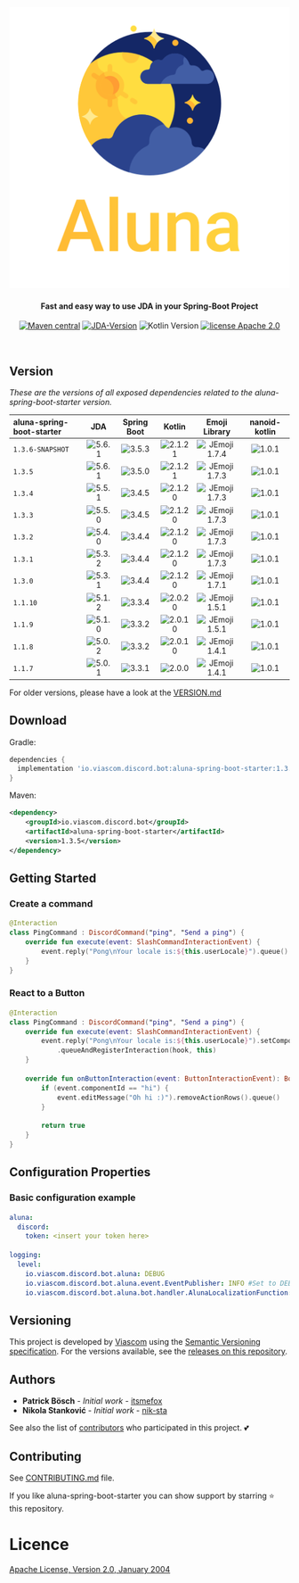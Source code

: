 <div align="center">
<img src="./logo.png"
         alt="Aluna Logo">
</div>

<h4 align="center">Fast and easy way to use JDA in your Spring-Boot Project</h4>

<p align="center">
  <a href="https://github.com/viascom/aluna-spring-boot-starter/releases"><img src="https://img.shields.io/maven-metadata/v.svg?label=maven-central&metadataUrl=https%3A%2F%2Frepo1.maven.org%2Fmaven2%2Fio%2Fviascom%2Fdiscord%2Fbot%2Faluna-spring-boot-starter%2Fmaven-metadata.xml"
         alt="Maven central"></a>
  <a href=""><img src="https://img.shields.io/badge/JDA--Version-5.6.1-blue.svg"
              alt="JDA-Version "></a>
  <img src="https://img.shields.io/badge/Kotlin-2.1.20-%238052ff?logo=kotlin"
         alt="Kotlin Version">
  <a href="http://www.apache.org/licenses/"><img src="https://img.shields.io/badge/license-Apache_2.0-blue.svg"
         alt="license Apache 2.0"></a>
</p>
<br>

## Version

*These are the versions of all exposed dependencies related to the aluna-spring-boot-starter version.*

| aluna-spring-boot-starter |                                    JDA                                     |                                Spring Boot                                 |                                    Kotlin                                    |                                      Emoji Library                                       |                               nanoid-kotlin                                |
|:--------------------------|:--------------------------------------------------------------------------:|:--------------------------------------------------------------------------:|:----------------------------------------------------------------------------:|:----------------------------------------------------------------------------------------:|:--------------------------------------------------------------------------:|
| `1.3.6-SNAPSHOT`          | <img src="https://img.shields.io/badge/5.6.1-brightgreen.svg" alt="5.6.1"> | <img src="https://img.shields.io/badge/3.5.3-brightgreen.svg" alt="3.5.3"> | <img src="https://img.shields.io/badge/2.1.21-brightgreen.svg" alt="2.1.21"> | <img src="https://img.shields.io/badge/JEmoji-1.7.4-brightgreen.svg" alt="JEmoji 1.7.4"> | <img src="https://img.shields.io/badge/1.0.1-brightgreen.svg" alt="1.0.1"> |
| `1.3.5`                   | <img src="https://img.shields.io/badge/5.6.1-brightgreen.svg" alt="5.6.1"> | <img src="https://img.shields.io/badge/3.5.0-brightgreen.svg" alt="3.5.0"> | <img src="https://img.shields.io/badge/2.1.21-brightgreen.svg" alt="2.1.21"> | <img src="https://img.shields.io/badge/JEmoji-1.7.3-brightgreen.svg" alt="JEmoji 1.7.3"> | <img src="https://img.shields.io/badge/1.0.1-brightgreen.svg" alt="1.0.1"> |
| `1.3.4`                   | <img src="https://img.shields.io/badge/5.5.1-brightgreen.svg" alt="5.5.1"> | <img src="https://img.shields.io/badge/3.4.5-brightgreen.svg" alt="3.4.5"> | <img src="https://img.shields.io/badge/2.1.20-brightgreen.svg" alt="2.1.20"> | <img src="https://img.shields.io/badge/JEmoji-1.7.3-brightgreen.svg" alt="JEmoji 1.7.3"> | <img src="https://img.shields.io/badge/1.0.1-brightgreen.svg" alt="1.0.1"> |
| `1.3.3`                   | <img src="https://img.shields.io/badge/5.5.0-brightgreen.svg" alt="5.5.0"> | <img src="https://img.shields.io/badge/3.4.5-brightgreen.svg" alt="3.4.5"> | <img src="https://img.shields.io/badge/2.1.20-brightgreen.svg" alt="2.1.20"> | <img src="https://img.shields.io/badge/JEmoji-1.7.3-brightgreen.svg" alt="JEmoji 1.7.3"> | <img src="https://img.shields.io/badge/1.0.1-brightgreen.svg" alt="1.0.1"> |
| `1.3.2`                   | <img src="https://img.shields.io/badge/5.4.0-brightgreen.svg" alt="5.4.0"> | <img src="https://img.shields.io/badge/3.4.4-brightgreen.svg" alt="3.4.4"> | <img src="https://img.shields.io/badge/2.1.20-brightgreen.svg" alt="2.1.20"> | <img src="https://img.shields.io/badge/JEmoji-1.7.3-brightgreen.svg" alt="JEmoji 1.7.3"> | <img src="https://img.shields.io/badge/1.0.1-brightgreen.svg" alt="1.0.1"> |
| `1.3.1`                   | <img src="https://img.shields.io/badge/5.3.2-brightgreen.svg" alt="5.3.2"> | <img src="https://img.shields.io/badge/3.4.4-brightgreen.svg" alt="3.4.4"> | <img src="https://img.shields.io/badge/2.1.20-brightgreen.svg" alt="2.1.20"> | <img src="https://img.shields.io/badge/JEmoji-1.7.3-brightgreen.svg" alt="JEmoji 1.7.3"> | <img src="https://img.shields.io/badge/1.0.1-brightgreen.svg" alt="1.0.1"> |
| `1.3.0`                   | <img src="https://img.shields.io/badge/5.3.1-brightgreen.svg" alt="5.3.1"> | <img src="https://img.shields.io/badge/3.4.4-brightgreen.svg" alt="3.4.4"> | <img src="https://img.shields.io/badge/2.1.20-brightgreen.svg" alt="2.1.20"> | <img src="https://img.shields.io/badge/JEmoji-1.7.1-brightgreen.svg" alt="JEmoji 1.7.1"> | <img src="https://img.shields.io/badge/1.0.1-brightgreen.svg" alt="1.0.1"> |
| `1.1.10`                  | <img src="https://img.shields.io/badge/5.1.2-brightgreen.svg" alt="5.1.2"> | <img src="https://img.shields.io/badge/3.3.4-brightgreen.svg" alt="3.3.4"> | <img src="https://img.shields.io/badge/2.0.20-brightgreen.svg" alt="2.0.20"> | <img src="https://img.shields.io/badge/JEmoji-1.5.1-brightgreen.svg" alt="JEmoji 1.5.1"> | <img src="https://img.shields.io/badge/1.0.1-brightgreen.svg" alt="1.0.1"> |
| `1.1.9`                   | <img src="https://img.shields.io/badge/5.1.0-brightgreen.svg" alt="5.1.0"> | <img src="https://img.shields.io/badge/3.3.2-brightgreen.svg" alt="3.3.2"> | <img src="https://img.shields.io/badge/2.0.10-brightgreen.svg" alt="2.0.10"> | <img src="https://img.shields.io/badge/JEmoji-1.5.1-brightgreen.svg" alt="JEmoji 1.5.1"> | <img src="https://img.shields.io/badge/1.0.1-brightgreen.svg" alt="1.0.1"> |
| `1.1.8`                   | <img src="https://img.shields.io/badge/5.0.2-brightgreen.svg" alt="5.0.2"> | <img src="https://img.shields.io/badge/3.3.2-brightgreen.svg" alt="3.3.2"> | <img src="https://img.shields.io/badge/2.0.10-brightgreen.svg" alt="2.0.10"> | <img src="https://img.shields.io/badge/JEmoji-1.4.1-brightgreen.svg" alt="JEmoji 1.4.1"> | <img src="https://img.shields.io/badge/1.0.1-brightgreen.svg" alt="1.0.1"> |
| `1.1.7`                   | <img src="https://img.shields.io/badge/5.0.1-brightgreen.svg" alt="5.0.1"> | <img src="https://img.shields.io/badge/3.3.1-brightgreen.svg" alt="3.3.1"> |  <img src="https://img.shields.io/badge/2.0.0-brightgreen.svg" alt="2.0.0">  | <img src="https://img.shields.io/badge/JEmoji-1.4.1-brightgreen.svg" alt="JEmoji 1.4.1"> | <img src="https://img.shields.io/badge/1.0.1-brightgreen.svg" alt="1.0.1"> |

For older versions, please have a look at the [VERSION.md](VERSION.md)

## Download

Gradle:

```gradle
dependencies {
  implementation 'io.viascom.discord.bot:aluna-spring-boot-starter:1.3.5'
}
```

Maven:

```xml
<dependency>
    <groupId>io.viascom.discord.bot</groupId>
    <artifactId>aluna-spring-boot-starter</artifactId>
    <version>1.3.5</version>
</dependency>
```

## Getting Started

### Create a command

```kotlin
@Interaction
class PingCommand : DiscordCommand("ping", "Send a ping") {
    override fun execute(event: SlashCommandInteractionEvent) {
        event.reply("Pong\nYour locale is:${this.userLocale}").queue()
    }
}
```

### React to a Button

```kotlin
@Interaction
class PingCommand : DiscordCommand("ping", "Send a ping") {
    override fun execute(event: SlashCommandInteractionEvent) {
        event.reply("Pong\nYour locale is:${this.userLocale}").setComponents(ActionRow.of(primaryButton("hi", "Hi")))
            .queueAndRegisterInteraction(hook, this)
    }

    override fun onButtonInteraction(event: ButtonInteractionEvent): Boolean {
        if (event.componentId == "hi") {
            event.editMessage("Oh hi :)").removeActionRows().queue()
        }

        return true
    }
}
```

## Configuration Properties

### Basic configuration example

```yaml
aluna:
  discord:
    token: <insert your token here>

logging:
  level:
    io.viascom.discord.bot.aluna: DEBUG
    io.viascom.discord.bot.aluna.event.EventPublisher: INFO #Set to DEBUG to show all published events
    io.viascom.discord.bot.aluna.bot.handler.AlunaLocalizationFunction: INFO #Set to DEBUG to show translation keys for interactions
```

## Versioning

This project is developed by [Viascom](https://github.com/viascom) using
the [Semantic Versioning specification](https://semver.org). For the versions available, see
the [releases on this repository](https://github.com/viascom/aluna-spring-boot-starter/releases).

## Authors

* **Patrick Bösch** - *Initial work* - [itsmefox](https://github.com/itsmefox)
* **Nikola Stanković** - *Initial work* - [nik-sta](https://github.com/nik-sta)

See also the list of [contributors](https://github.com/viascom/aluna-spring-boot-starter/contributors) who participated
in this project. 💕

## Contributing

See [CONTRIBUTING.md](CONTRIBUTING.md) file.

If you like aluna-spring-boot-starter you can show support by starring ⭐ this repository.

# Licence

[Apache License, Version 2.0, January 2004](http://www.apache.org/licenses/LICENSE-2.0)
